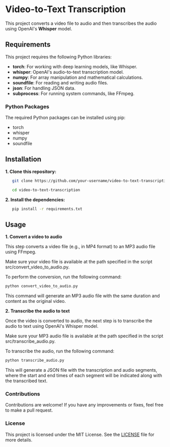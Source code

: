 # Video-to-Text Transcription

This project converts a video file to audio and then transcribes the audio using OpenAI's **Whisper** model.

## Requirements

This project requires the following Python libraries:

- **torch**: For working with deep learning models, like Whisper.
- **whisper**: OpenAI's audio-to-text transcription model.
- **numpy**: For array manipulation and mathematical calculations.
- **soundfile**: For reading and writing audio files.
- **json**: For handling JSON data.
- **subprocess**: For running system commands, like FFmpeg.

### Python Packages

The required Python packages can be installed using pip:

- torch
- whisper
- numpy
- soundfile

## Installation

**1. Clone this repository:**
   
```bash
   git clone https://github.com/your-username/video-to-text-transcription.git
```
   
```bash
   cd video-to-text-transcription
```

**2. Install the dependencies:**
   
```bash
   pip install -r requirements.txt
```
   
## Usage

**1. Convert a video to audio**
   
This step converts a video file (e.g., in MP4 format) to an MP3 audio file using FFmpeg.

Make sure your video file is available at the path specified in the script src/convert_video_to_audio.py.

To perform the conversion, run the following command:

```bash
python convert_video_to_audio.py
```

This command will generate an MP3 audio file with the same duration and content as the original video.

**2. Transcribe the audio to text**
   
Once the video is converted to audio, the next step is to transcribe the audio to text using OpenAI's Whisper model.

Make sure your MP3 audio file is available at the path specified in the script src/transcribe_audio.py.

To transcribe the audio, run the following command:

```bash
python transcribe_audio.py
```

This will generate a JSON file with the transcription and audio segments, where the start and end times of each segment will be indicated along with the transcribed text.


### Contributions

Contributions are welcome! If you have any improvements or fixes, feel free to make a pull request.

### License

This project is licensed under the MIT License. See the [LICENSE](./LICENSE) file for more details.
